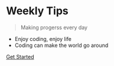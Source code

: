 # Weekly Tips

> Making progerss every day

* Enjoy coding, enjoy life
* Coding can make the world go around


[Get Started](/javascript/rollup.js)
